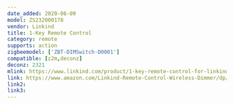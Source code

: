 ```yaml
---
date_added: 2020-06-09
model: ZS232000178
vendor: Linkind
title: 1-Key Remote Control
category: remote
supports: action
zigbeemodel: ['ZBT-DIMSwitch-D0001']
compatible: [z2m,deconz]
deconz: 2321
mlink: https://www.linkind.com/product/1-key-remote-control-for-linkind-zigbee-smart-lights/
link: https://www.amazon.com/Linkind-Remote-Control-Wireless-Dimmer/dp/B07V5VLRNL?ref_=ast_sto_dp
link2: 
link3: 
---
```

 